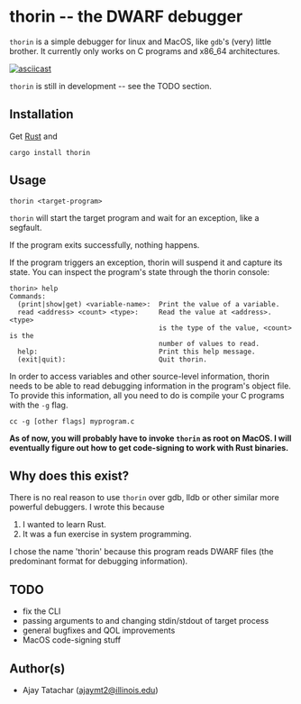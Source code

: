
# thorin -- the DWARF debugger
`thorin` is a simple debugger for linux and MacOS, like `gdb`'s (very) little brother. It currently only works on C programs and x86_64 architectures.

[![asciicast](https://asciinema.org/a/FJC8CHxxWius1RjN7OYQ286Cg.svg)](https://asciinema.org/a/FJC8CHxxWius1RjN7OYQ286Cg)

`thorin` is still in development -- see the TODO section.

## Installation
Get [Rust](http://rust-lang.org) and
```
cargo install thorin
```

## Usage
```
thorin <target-program>
```

`thorin` will start the target program and wait for an exception, like a segfault.

If the program exits successfully, nothing happens.

If the program triggers an exception, thorin will suspend it and capture its state. You can inspect the program's state through the thorin console:
```
thorin> help
Commands:
  (print|show|get) <variable-name>:  Print the value of a variable.
  read <address> <count> <type>:     Read the value at <address>. <type>
                                     is the type of the value, <count> is the
                                     number of values to read.
  help:                              Print this help message.
  (exit|quit):                       Quit thorin.
```

In order to access variables and other source-level information, thorin needs to be able to read debugging information in the program's object file. To provide this information, all you need to do is compile your C programs with the `-g` flag.
```
cc -g [other flags] myprogram.c
```

**As of now, you will probably have to invoke `thorin` as root on MacOS. I will eventually figure out how to get code-signing to work with Rust binaries.**

## Why does this exist?
There is no real reason to use `thorin` over gdb, lldb or other similar more powerful debuggers. I wrote this because
1. I wanted to learn Rust.
2. It was a fun exercise in system programming.

I chose the name 'thorin' because this program reads DWARF files (the predominant format for debugging information).

## TODO
- fix the CLI
- passing arguments to and changing stdin/stdout of target process
- general bugfixes and QOL improvements
- MacOS code-signing stuff

## Author(s)
- Ajay Tatachar (<ajaymt2@illinois.edu>)
